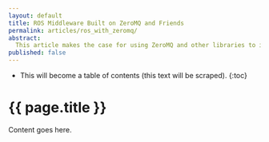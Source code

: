 ```yaml
---
layout: default
title: ROS Middleware Built on ZeroMQ and Friends
permalink: articles/ros_with_zeromq/
abstract:
  This article makes the case for using ZeroMQ and other libraries to implement a new, modern middleware for ROS. This article also covers the results of the ZeroMQ based prototype made by OSRF.
published: false
---
```


* This will become a table of contents (this text will be scraped).
{:toc}

# {{ page.title }}

Content goes here.
